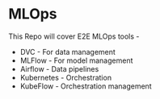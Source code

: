 # MLOps

This Repo will cover E2E MLOps tools -

* DVC - For data management 
* MLFlow - For model management
* Airflow - Data pipelines
* Kubernetes - Orchestration
* KubeFlow - Orchestration management
  
